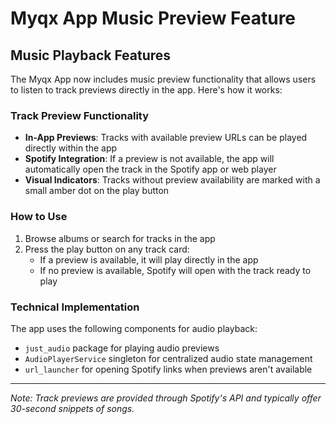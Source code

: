 # Myqx App Music Preview Feature

## Music Playback Features

The Myqx App now includes music preview functionality that allows users to listen to track previews directly in the app. Here's how it works:

### Track Preview Functionality

- **In-App Previews**: Tracks with available preview URLs can be played directly within the app
- **Spotify Integration**: If a preview is not available, the app will automatically open the track in the Spotify app or web player
- **Visual Indicators**: Tracks without preview availability are marked with a small amber dot on the play button

### How to Use

1. Browse albums or search for tracks in the app
2. Press the play button on any track card:
   - If a preview is available, it will play directly in the app
   - If no preview is available, Spotify will open with the track ready to play

### Technical Implementation

The app uses the following components for audio playback:

- `just_audio` package for playing audio previews
- `AudioPlayerService` singleton for centralized audio state management
- `url_launcher` for opening Spotify links when previews aren't available

---

*Note: Track previews are provided through Spotify's API and typically offer 30-second snippets of songs.*
